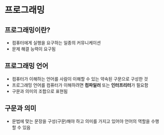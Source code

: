 # 프로그래밍

## 프로그래밍이란?

- 컴퓨터에게 실행을 요구하는 일종의 커뮤니케이션
- 문제 해결 능력이 요구됨

## 프로그래밍 언어

- 컴퓨터가 이해하는 언어를 사람이 이해할 수 있는 약속된 구문으로 구성한 것
- 프로그래밍 언어를 컴퓨터가 이해하려면 **컴파일러** 또는 **인터프리터**가 필요함
- 구문과 의미의 조합으로 표현됨

## 구문과 의미

- 문법에 맞는 문장을 구성(구문)해야 하고 의미를 가지고 있어야 언어의 역할을 수행할 수 있음
